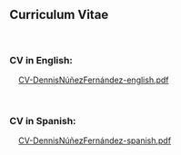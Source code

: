 <h2>Curriculum Vitae</h2>
<br/>
<h3>CV in English:</h3>
<p> 
&nbsp &nbsp <a href="CV-DennisNúñezFernández-english.pdf">CV-DennisNúñezFernández-english.pdf</a>
</p>
<br/>
<h3>CV in Spanish:</h3>
<p> 
&nbsp &nbsp <a href="CV-DennisNúñezFernández-spanish.pdf">CV-DennisNúñezFernández-spanish.pdf</a>
</p>
<br/>

